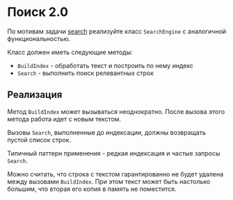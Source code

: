 # Поиск 2.0

По мотивам задачи [search](../search/readme.md) реализуйте класс `SearchEngine` с аналогичной функциональностью.

Класс должен иметь следующие методы:
- `BuildIndex` - обработать текст и построить по нему индекс
- `Search` - выполнить поиск релевантных строк

## Реализация

Метод `BuildIndex` может вызываться неоднократно. После вызова этого метода работа идет с новым текстом.

Вызовы `Search`, выполненные до индексации, должны возвращать пустой список строк.

Типичный паттерн применения - редкая индексация и частые запросы `Search`.

Можно считать, что строка с текстом гарантированно не будет удалена между вызовами `BuildIndex`.
При этом текст может быть настолько большим, что вторая его копия в память не поместится.
